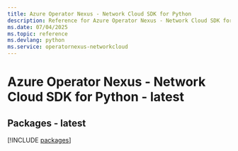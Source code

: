 ```yaml
---
title: Azure Operator Nexus - Network Cloud SDK for Python
description: Reference for Azure Operator Nexus - Network Cloud SDK for Python
ms.date: 07/04/2025
ms.topic: reference
ms.devlang: python
ms.service: operatornexus-networkcloud
---
```

# Azure Operator Nexus - Network Cloud SDK for Python - latest
## Packages - latest
[!INCLUDE [packages](operator-nexus---network-cloud-index.md)]